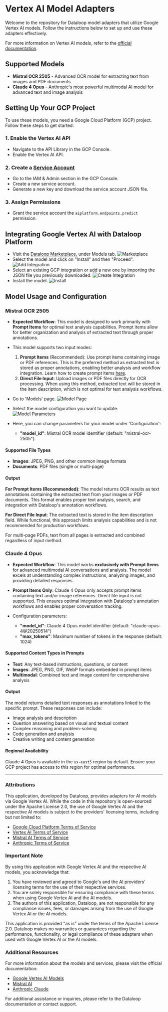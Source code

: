 # Vertex AI Model Adapters

Welcome to the repository for Dataloop model adapters that utilize Google Vertex AI models. Follow the instructions below to set up and use these adapters effectively.

For more information on Vertex AI models, refer to the [official documentation](https://cloud.google.com/vertex-ai/generative-ai/docs/learn/models).

## Supported Models

- **Mistral OCR 2505** - Advanced OCR model for extracting text from images and PDF documents
- **Claude 4 Opus** - Anthropic's most powerful multimodal AI model for advanced text and image analysis

## Setting Up Your GCP Project

To use these models, you need a Google Cloud Platform (GCP) project. Follow these steps to get started:

### 1. Enable the Vertex AI API
   - Navigate to the API Library in the GCP Console.
   - Enable the Vertex AI API.

### 2. Create a [Service Account](https://docs.dataloop.ai/docs/private-key-integration?highlight=create%20service%20account)
   - Go to the IAM & Admin section in the GCP Console.
   - Create a new service account.
   - Generate a new key and download the service account JSON file.

### 3. Assign Permissions
   - Grant the service account the `aiplatform.endpoints.predict` permission.

## Integrating Google Vertex AI with Dataloop Platform

   - Visit the [Dataloop Marketplace](https://docs.dataloop.ai/docs/marketplace), under Models tab.
![Marketplace](assets/marketplace.png)
   - Select the model and click on "Install" and then "Proceed".
![Add Integration](assets/add_integration.png)
   - Select an existing GCP integration or add a new one by importing the JSON file you previously downloaded.
![Create Integration](assets/create_integration.png)
   - Install the model.
![Install](assets/add_integration_to_app.png)

## Model Usage and Configuration

### Mistral OCR 2505

- **Expected Workflow**: This model is designed to work primarily with **Prompt Items** for optimal text analysis capabilities. Prompt items allow for better organization and analysis of extracted text through proper annotations.

- This model supports two input modes:
  1. **Prompt Items** (Recommended): Use prompt items containing image or PDF references. This is the preferred method as extracted text is stored as proper annotations, enabling better analysis and workflow integration. Learn how to create prompt items [here](https://developers.dataloop.ai/tutorials/annotations/prompts/chapter).
  2. **Direct File Input**: Upload images or PDF files directly for OCR processing. When using this method, extracted text will be stored in the item description, which is not optimal for text analysis workflows.

- Go to 'Models' page.
![Model Page](assets/models_page.png)
- Select the model configuration you want to update.  
  ![Model Parameters](assets/model_parameters.png)

- Here, you can change parameters for your model under 'Configuration':
  - **"model_id"**: Mistral OCR model identifier (default: "mistral-ocr-2505").

#### Supported File Types
- **Images**: JPEG, PNG, and other common image formats
- **Documents**: PDF files (single or multi-page)

#### Output
**For Prompt Items (Recommended)**: The model returns OCR results as text annotations containing the extracted text from your images or PDF documents. This format enables proper text analysis, search, and integration with Dataloop's annotation workflows.

**For Direct File Input**: The extracted text is stored in the item description field. While functional, this approach limits analysis capabilities and is not recommended for production workflows.

For multi-page PDFs, text from all pages is extracted and combined regardless of input method.

### Claude 4 Opus

- **Expected Workflow**: This model works **exclusively with Prompt Items** for advanced multimodal AI conversations and analysis. The model excels at understanding complex instructions, analyzing images, and providing detailed responses.

- **Prompt Items Only**: Claude 4 Opus only accepts prompt items containing text and/or image references. Direct file input is not supported. This ensures optimal integration with Dataloop's annotation workflows and enables proper conversation tracking.

- Configuration parameters:
  - **"model_id"**: Claude 4 Opus model identifier (default: "claude-opus-4@20250514")
  - **"max_tokens"**: Maximum number of tokens in the response (default: 1024)

#### Supported Content Types in Prompts
- **Text**: Any text-based instructions, questions, or content
- **Images**: JPEG, PNG, GIF, WebP formats embedded in prompt items
- **Multimodal**: Combined text and image content for comprehensive analysis

#### Output
The model returns detailed text responses as annotations linked to the specific prompt. These responses can include:
- Image analysis and description
- Question answering based on visual and textual content
- Complex reasoning and problem-solving
- Code generation and analysis
- Creative writing and content generation

#### Regional Availability
Claude 4 Opus is available in the `us-east5` region by default. Ensure your GCP project has access to this region for optimal performance.

---

### Attributions

This application, developed by Dataloop, provides adapters for AI models via Google Vertex AI. While the code in this repository is open-sourced under the Apache License 2.0, the use of Google Vertex AI and the respective AI models is subject to the providers' licensing terms, including but not limited to:

- [Google Cloud Platform Terms of Service](https://cloud.google.com/terms)
- [Vertex AI Terms of Service](https://cloud.google.com/terms/service-terms#vertex_ai_models)
- [Mistral AI Terms of Service](https://mistral.ai/terms/)
- [Anthropic Terms of Service](https://www.anthropic.com/terms)

### Important Note

By using this application with Google Vertex AI and the respective AI models, you acknowledge that:
1. You have reviewed and agreed to Google's and the AI providers' licensing terms for the use of their respective services.
2. You are solely responsible for ensuring compliance with these terms when using Google Vertex AI and the AI models.
3. The authors of this application, Dataloop, are not responsible for any compliance issues, fees, or damages arising from the use of Google Vertex AI or the AI models.

This application is provided "as is" under the terms of the Apache License 2.0. Dataloop makes no warranties or guarantees regarding the performance, functionality, or legal compliance of these adapters when used with Google Vertex AI or the AI models.

### Additional Resources

For more information about the models and services, please visit the official documentation:
- [Google Vertex AI Models](https://cloud.google.com/vertex-ai/generative-ai/docs/learn/models)
- [Mistral AI](https://mistral.ai/)
- [Anthropic Claude](https://www.anthropic.com/)

For additional assistance or inquiries, please refer to the Dataloop documentation or contact support.
